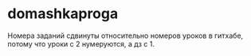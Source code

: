 # domashkaproga
Номера заданий сдвинуты относительно номеров уроков в гитхабе, потому что уроки с 2 нумеруются, а дз с 1.